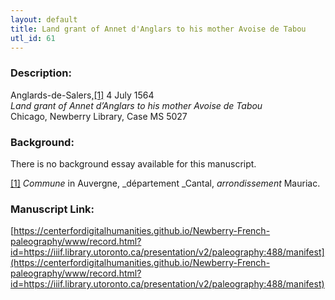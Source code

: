 ```yaml
---
layout: default
title: Land grant of Annet d'Anglars to his mother Avoise de Tabou
utl_id: 61
---
```


### Description:

Anglards-de-Salers,<a id="_ftnref1">[[1]](#_ftn1)</a> 4 July 1564<br>
_Land grant of Annet d’Anglars to his mother Avoise de Tabou_<br>
Chicago, Newberry Library, Case MS 5027

### Background:

There is no background essay available for this manuscript.

<a id="_ftn1">[[1]](#_ftnref1)</a> _Commune_ in Auvergne, _département _Cantal, _arrondissement_ Mauriac. 

### Manuscript Link:

[https://centerfordigitalhumanities.github.io/Newberry-French-paleography/www/record.html?id=https://iiif.library.utoronto.ca/presentation/v2/paleography:488/manifest](https://centerfordigitalhumanities.github.io/Newberry-French-paleography/www/record.html?id=https://iiif.library.utoronto.ca/presentation/v2/paleography:488/manifest)
